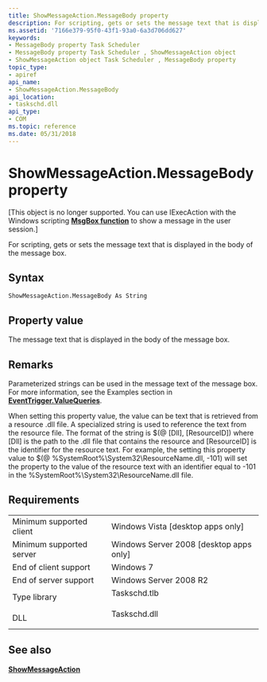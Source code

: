 ```yaml
---
title: ShowMessageAction.MessageBody property
description: For scripting, gets or sets the message text that is displayed in the body of the message box.
ms.assetid: '7166e379-95f0-43f1-93a0-6a3d706dd627'
keywords:
- MessageBody property Task Scheduler
- MessageBody property Task Scheduler , ShowMessageAction object
- ShowMessageAction object Task Scheduler , MessageBody property
topic_type:
- apiref
api_name:
- ShowMessageAction.MessageBody
api_location:
- taskschd.dll
api_type:
- COM
ms.topic: reference
ms.date: 05/31/2018
---
```


# ShowMessageAction.MessageBody property

\[This object is no longer supported. You can use IExecAction with the Windows scripting [**MsgBox function**](/previous-versions/sfw6660x(v=vs.80)) to show a message in the user session.\]

For scripting, gets or sets the message text that is displayed in the body of the message box.

## Syntax


```VB
ShowMessageAction.MessageBody As String
```



## Property value

The message text that is displayed in the body of the message box.

## Remarks

Parameterized strings can be used in the message text of the message box. For more information, see the Examples section in [**EventTrigger.ValueQueries**](eventtrigger-valuequeries.md).

When setting this property value, the value can be text that is retrieved from a resource .dll file. A specialized string is used to reference the text from the resource file. The format of the string is $(@ \[Dll\], \[ResourceID\]) where \[Dll\] is the path to the .dll file that contains the resource and \[ResourceID\] is the identifier for the resource text. For example, the setting this property value to $(@ %SystemRoot%\\System32\\ResourceName.dll, -101) will set the property to the value of the resource text with an identifier equal to -101 in the %SystemRoot%\\System32\\ResourceName.dll file.

## Requirements



|                                     |                                                                                         |
|-------------------------------------|-----------------------------------------------------------------------------------------|
| Minimum supported client<br/> | Windows Vista \[desktop apps only\]<br/>                                          |
| Minimum supported server<br/> | Windows Server 2008 \[desktop apps only\]<br/>                                    |
| End of client support<br/>    | Windows 7<br/>                                                                    |
| End of server support<br/>    | Windows Server 2008 R2<br/>                                                       |
| Type library<br/>             | <dl> <dt>Taskschd.tlb</dt> </dl> |
| DLL<br/>                      | <dl> <dt>Taskschd.dll</dt> </dl> |



## See also

<dl> <dt>

[**ShowMessageAction**](showmessageaction.md)
</dt> </dl>

 

